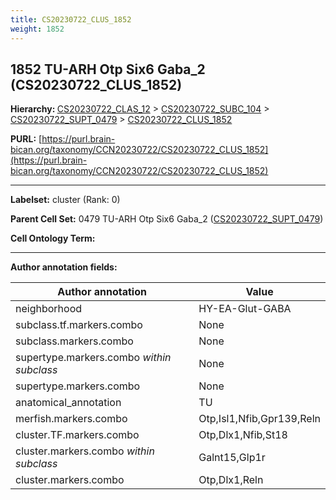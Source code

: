 ```yaml
---
title: CS20230722_CLUS_1852
weight: 1852
---
```

## 1852 TU-ARH Otp Six6 Gaba_2 (CS20230722_CLUS_1852)
<b>Hierarchy: </b>
[CS20230722_CLAS_12](../CS20230722_CLAS_12) >
[CS20230722_SUBC_104](../CS20230722_SUBC_104) >
[CS20230722_SUPT_0479](../CS20230722_SUPT_0479) >
[CS20230722_CLUS_1852](../CS20230722_CLUS_1852)

**PURL:** [https://purl.brain-bican.org/taxonomy/CCN20230722/CS20230722_CLUS_1852](https://purl.brain-bican.org/taxonomy/CCN20230722/CS20230722_CLUS_1852)

---


**Labelset:** cluster (Rank: 0)

**Parent Cell Set:** 0479 TU-ARH Otp Six6 Gaba_2 ([CS20230722_SUPT_0479](../CS20230722_SUPT_0479))



**Cell Ontology Term:** 

[MARKER GENES.]: #


---

[TRANSFERRED ANNOTATIONS.]: #


[AUTHOR ANNOTATION FIELDS.]: #


**Author annotation fields:**

| Author annotation | Value |
|-------------------|-------|
|neighborhood|HY-EA-Glut-GABA|
|subclass.tf.markers.combo|None|
|subclass.markers.combo|None|
|supertype.markers.combo _within subclass_|None|
|supertype.markers.combo|None|
|anatomical_annotation|TU|
|merfish.markers.combo|Otp,Isl1,Nfib,Gpr139,Reln|
|cluster.TF.markers.combo|Otp,Dlx1,Nfib,St18|
|cluster.markers.combo _within subclass_|Galnt15,Glp1r|
|cluster.markers.combo|Otp,Dlx1,Reln|
